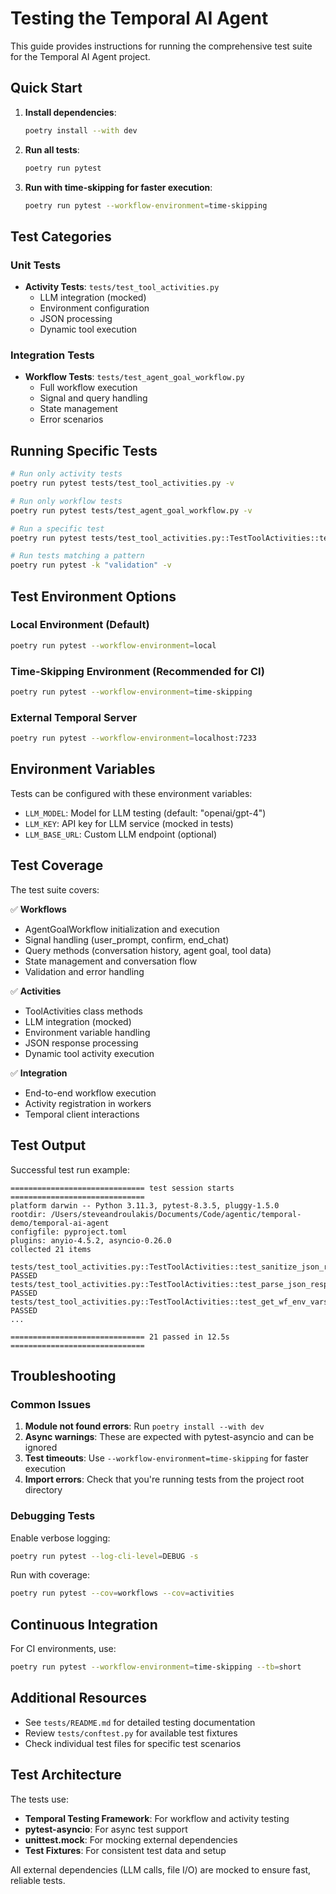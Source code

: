 # Testing the Temporal AI Agent

This guide provides instructions for running the comprehensive test suite for the Temporal AI Agent project.

## Quick Start

1. **Install dependencies**:
   ```bash
   poetry install --with dev
   ```

2. **Run all tests**:
   ```bash
   poetry run pytest
   ```

3. **Run with time-skipping for faster execution**:
   ```bash
   poetry run pytest --workflow-environment=time-skipping
   ```

## Test Categories

### Unit Tests
- **Activity Tests**: `tests/test_tool_activities.py`
  - LLM integration (mocked)
  - Environment configuration
  - JSON processing
  - Dynamic tool execution

### Integration Tests  
- **Workflow Tests**: `tests/test_agent_goal_workflow.py`
  - Full workflow execution
  - Signal and query handling
  - State management
  - Error scenarios

## Running Specific Tests

```bash
# Run only activity tests
poetry run pytest tests/test_tool_activities.py -v

# Run only workflow tests  
poetry run pytest tests/test_agent_goal_workflow.py -v

# Run a specific test
poetry run pytest tests/test_tool_activities.py::TestToolActivities::test_sanitize_json_response -v

# Run tests matching a pattern
poetry run pytest -k "validation" -v
```

## Test Environment Options

### Local Environment (Default)
```bash
poetry run pytest --workflow-environment=local
```

### Time-Skipping Environment (Recommended for CI)
```bash
poetry run pytest --workflow-environment=time-skipping
```

### External Temporal Server
```bash
poetry run pytest --workflow-environment=localhost:7233
```

## Environment Variables

Tests can be configured with these environment variables:

- `LLM_MODEL`: Model for LLM testing (default: "openai/gpt-4")
- `LLM_KEY`: API key for LLM service (mocked in tests)
- `LLM_BASE_URL`: Custom LLM endpoint (optional)

## Test Coverage

The test suite covers:

✅ **Workflows**
- AgentGoalWorkflow initialization and execution
- Signal handling (user_prompt, confirm, end_chat)
- Query methods (conversation history, agent goal, tool data)
- State management and conversation flow
- Validation and error handling

✅ **Activities**  
- ToolActivities class methods
- LLM integration (mocked)
- Environment variable handling
- JSON response processing
- Dynamic tool activity execution

✅ **Integration**
- End-to-end workflow execution
- Activity registration in workers
- Temporal client interactions

## Test Output

Successful test run example:
```
============================== test session starts ==============================
platform darwin -- Python 3.11.3, pytest-8.3.5, pluggy-1.5.0
rootdir: /Users/steveandroulakis/Documents/Code/agentic/temporal-demo/temporal-ai-agent
configfile: pyproject.toml
plugins: anyio-4.5.2, asyncio-0.26.0
collected 21 items

tests/test_tool_activities.py::TestToolActivities::test_sanitize_json_response PASSED
tests/test_tool_activities.py::TestToolActivities::test_parse_json_response_success PASSED
tests/test_tool_activities.py::TestToolActivities::test_get_wf_env_vars_default_values PASSED
...

============================== 21 passed in 12.5s ==============================
```

## Troubleshooting

### Common Issues

1. **Module not found errors**: Run `poetry install --with dev`
2. **Async warnings**: These are expected with pytest-asyncio and can be ignored  
3. **Test timeouts**: Use `--workflow-environment=time-skipping` for faster execution
4. **Import errors**: Check that you're running tests from the project root directory

### Debugging Tests

Enable verbose logging:
```bash
poetry run pytest --log-cli-level=DEBUG -s
```

Run with coverage:
```bash
poetry run pytest --cov=workflows --cov=activities
```

## Continuous Integration

For CI environments, use:
```bash
poetry run pytest --workflow-environment=time-skipping --tb=short
```

## Additional Resources

- See `tests/README.md` for detailed testing documentation
- Review `tests/conftest.py` for available test fixtures
- Check individual test files for specific test scenarios

## Test Architecture

The tests use:
- **Temporal Testing Framework**: For workflow and activity testing
- **pytest-asyncio**: For async test support  
- **unittest.mock**: For mocking external dependencies
- **Test Fixtures**: For consistent test data and setup

All external dependencies (LLM calls, file I/O) are mocked to ensure fast, reliable tests.